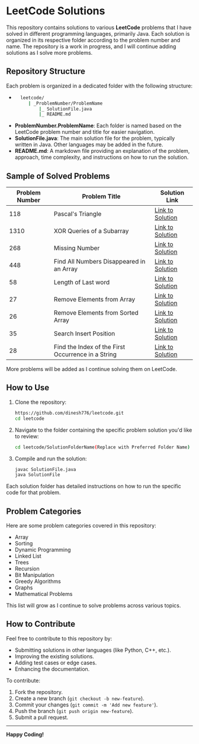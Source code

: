 # LeetCode Solutions

This repository contains solutions to various **LeetCode** problems that I have solved in different programming languages, primarily Java. Each solution is organized in its respective folder according to the problem number and name. The repository is a work in progress, and I will continue adding solutions as I solve more problems.

## Repository Structure

Each problem is organized in a dedicated folder with the following structure:

- ```bash
    leetcode/
       | _ProblemNumber/ProblemName
           |_ SolutionFile.java
           |_ README.md


- **ProblemNumber.ProblemName**: Each folder is named based on the LeetCode problem number and title for easier navigation.
- **SolutionFile.java**: The main solution file for the problem, typically written in Java. Other languages may be added in the future.
- **README.md**: A markdown file providing an explanation of the problem, approach, time complexity, and instructions on how to run the solution.

## Sample of Solved Problems

| Problem Number | Problem Title                            | Solution Link                                                                                           |
|----------------|------------------------------------------|---------------------------------------------------------------------------------------------------------|
| 118            | Pascal's Triangle                        | [Link to Solution](https://github.com/dinesh776/leetcode/tree/main/_118/PascalsTriangle)                |
| 1310           | XOR Queries of a Subarray                | [Link to Solution](https://github.com/dinesh776/leetcode/tree/main/_1310/XORQueriesOfaSubarray)         |
| 268            | Missing Number                           | [Link to Solution](https://github.com/dinesh776/leetcode/tree/main/_268/MissingNumber)                  |
| 448            | Find All Numbers Disappeared in an Array | [Link to Solution](https://github.com/dinesh776/leetcode/tree/main/_448/FindAllNumbersDisappearedinanArray) |
| 58             | Length of Last word                      | [Link to Solution](https://github.com/dinesh776/leetcode/tree/main/_58/LengthofLastWord) |
| 27             | Remove Elements from Array               | [Link to Solution](https://github.com/dinesh776/leetcode/tree/main/_27RemoveElement) |
| 26             | Remove Elements from Sorted Array        | [Link to Solution](https://github.com/dinesh776/leetcode/tree/main/_26RemoveDuplicatesFromSortedArray) |
| 35             | Search Insert Position                   | [Link to Solution](https://github.com/dinesh776/leetcode/tree/main/_35SearchInsertPosition) |
| 28             | Find the Index of the First Occurrence in a String                   | [Link to Solution](https://github.com/dinesh776/leetcode/tree/main/_28FindTheIndexOfTheFirstOccurrenceInAString) |

More problems will be added as I continue solving them on LeetCode.


## How to Use

1. Clone the repository:
   ```bash
   https://github.com/dinesh776/leetcode.git
   cd leetcode
2. Navigate to the folder containing the specific problem solution you'd like to review:
    ```bash
    cd leetcode/SolutionFolderName(Replace with Preferred Folder Name)
3. Compile and run the solution:
    ```bash
   javac SolutionFile.java
    java SolutionFile

Each solution folder has detailed instructions on how to run the specific code for that problem.

## Problem Categories

Here are some problem categories covered in this repository:

- Array
- Sorting
- Dynamic Programming
- Linked List
- Trees
- Recursion
- Bit Manipulation
- Greedy Algorithms
- Graphs
- Mathematical Problems

This list will grow as I continue to solve problems across various topics.


## How to Contribute

Feel free to contribute to this repository by:

- Submitting solutions in other languages (like Python, C++, etc.).
- Improving the existing solutions.
- Adding test cases or edge cases.
- Enhancing the documentation.

To contribute:

1. Fork the repository.
2. Create a new branch (`git checkout -b new-feature`).
3. Commit your changes (`git commit -m 'Add new feature'`).
4. Push the branch (`git push origin new-feature`).
5. Submit a pull request.


---

**Happy Coding!**
